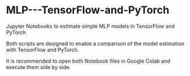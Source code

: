 # MLP---TensorFlow-and-PyTorch
Jupyter Notebooks to estimate simple MLP models in TensorFlow and PyTorch

Both scripts are designed to enable a comparison of the model estimation with TensorFlow and PyTorch. 

It is recommended to open both Notebook files in Google Colab and execute them side by side. 
